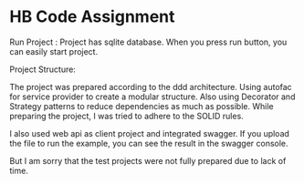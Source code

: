 # HB Code Assignment

Run Project : Project has sqlite database. When you press run button, you can easily start project.

Project Structure: 

The project was prepared according to the ddd architecture. Using autofac for service provider to create a modular structure.
Also using Decorator and Strategy patterns to reduce dependencies as much as possible. While preparing the project, I was tried to adhere to the SOLID rules.

I also used web api as client project and integrated swagger. If you upload the file to run the example, you can see the result in the swagger console.

But I am sorry that the test projects were not fully prepared due to lack of time.

